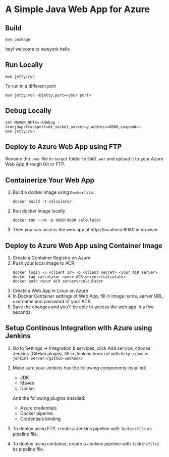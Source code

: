 # A Simple Java Web App for Azure

## Build
```shell
mvn package
```
hey!
welcome to newyork
hello

## Run Locally
```shell
mvn jetty:run
```
To run in a different port
```shell
mvn jetty:run -Djetty.port=<your port>
```

## Debug Locally
```shell
set MAVEN_OPTS=-Xdebug -Xrunjdwp:transport=dt_socket,server=y,address=8000,suspend=n
mvn jetty:run
```

## Deploy to Azure Web App using FTP
Rename the `.war` file in `target` folder to `ROOT.war` and upload it to your Azure Web App through Git or FTP.

## Containerize Your Web App
1. Build a docker image using `Dockerfile`:
   ```
   docker build -t calculator .
   ```
2. Run docker image locally
   ```
   docker run --rm -p 8080:8080 calculator
   ```
3. Then you can access the web app at http://localhost:8080 in browser

## Deploy to Azure Web App using Container Image
1. Create a Container Registry on Azure
2. Push your local image to ACR:
   ```
   docker login -u <client id> -p <client secret> <your ACR server>
   docker tag calculator <your ACR server>/calculator
   docker push <your ACR server>/calculator
   ```
3. Create a Web App in Linux on Azure
4. In Docker Container settings of Web App, fill in image name, server URL, username and password of your ACR.
5. Save the changes and you'll be able to access the web app in a few seconds.

## Setup Continous Integration with Azure using Jenkins
1. Go to Settings -> Integration & services, click Add service, choose Jenkins (GitHub plugin), fill in Jenkins hook url with `http://<your jenkins server>/github-webhook/`
2. Make sure your Jenkins has the following components installed:
   * JDK
   * Maven
   * Docker
   
   And the following plugins installed:
   * Azure credentials
   * Docker pipeline
   * Credentials binding
4. To deploy using FTP, create a Jenkins pipeline with `Jenkinsfile` as pipeline file.
5. To deploy using container, create a Jenkins pipeline with `Jenkinsfile2` as pipeline file.
